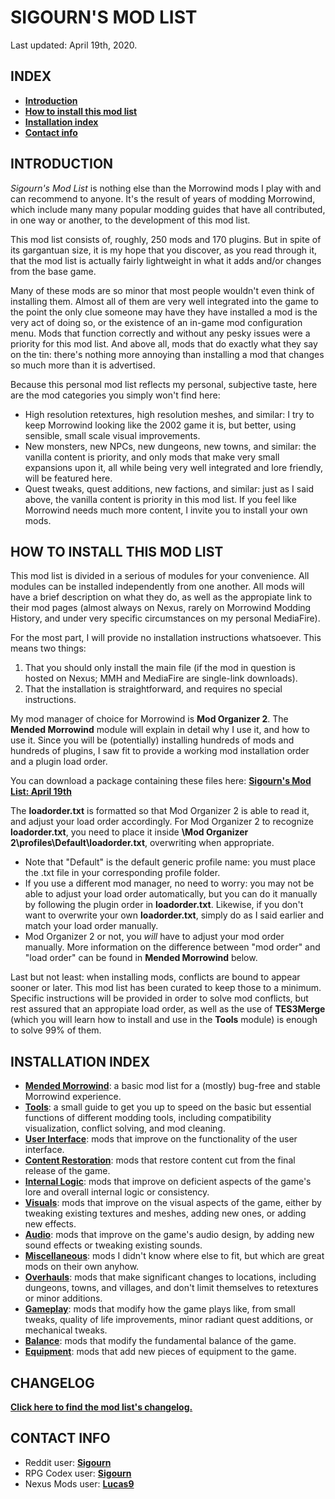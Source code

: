 # SIGOURN'S MOD LIST

Last updated: April 19th, 2020.

## INDEX

- [**Introduction**](https://github.com/Sigourn/morrowind-improved/blob/master/readme.md#introduction)
- [**How to install this mod list**](https://github.com/Sigourn/morrowind-improved/blob/master/readme.md#how-to-install-this-mod-list)
- [**Installation index**](https://github.com/Sigourn/morrowind-improved/blob/master/readme.md#installation-index)
- [**Contact info**](https://github.com/Sigourn/morrowind-improved/blob/master/readme.md#contact-info)

## INTRODUCTION

*Sigourn's Mod List* is nothing else than the Morrowind mods I play with and can recommend to anyone. It's the result of years of modding Morrowind, which include many many popular modding guides that have all contributed, in one way or another, to the development of this mod list.

This mod list consists of, roughly, 250 mods and 170 plugins. But in spite of its gargantuan size, it is my hope that you discover, as you read through it, that the mod list is actually fairly lightweight in what it adds and/or changes from the base game.

Many of these mods are so minor that most people wouldn't even think of installing them. Almost all of them are very well integrated into the game to the point the only clue someone may have they have installed a mod is the very act of doing so, or the existence of an in-game mod configuration menu. Mods that function correctly and without any pesky issues were a priority for this mod list. And above all, mods that do exactly what they say on the tin: there's nothing more annoying than installing a mod that changes so much more than it is advertised.

Because this personal mod list reflects my personal, subjective taste, here are the mod categories you simply won't find here:

- High resolution retextures, high resolution meshes, and similar: I try to keep Morrowind looking like the 2002 game it is, but better, using sensible, small scale visual improvements.
- New monsters, new NPCs, new dungeons, new towns, and similar: the vanilla content is priority, and only mods that make very small expansions upon it, all while being very well integrated and lore friendly, will be featured here.
- Quest tweaks, quest additions, new factions, and similar: just as I said above, the vanilla content is priority in this mod list. If you feel like Morrowind needs much more content, I invite you to install your own mods.

## HOW TO INSTALL THIS MOD LIST

This mod list is divided in a serious of modules for your convenience. All modules can be installed independently from one another. All mods will have a brief description on what they do, as well as the appropiate link to their mod pages (almost always on Nexus, rarely on Morrowind Modding History, and under very specific circumstances on my personal MediaFire).

For the most part, I will provide no installation instructions whatsoever. This means two things:

1. That you should only install the main file (if the mod in question is hosted on Nexus; MMH and MediaFire are single-link downloads).
2. That the installation is straightforward, and requires no special instructions.

My mod manager of choice for Morrowind is **Mod Organizer 2**. The **Mended Morrowind** module will explain in detail why I use it, and how to use it. Since you will be (potentially) installing hundreds of mods and hundreds of plugins, I saw fit to provide a working mod installation order and a plugin load order.

You can download a package containing these files here: [**Sigourn's Mod List: April 19th**](https://www.mediafire.com/file/kudkbdx7gr6eg4k/Sigourn%27s_Mod_List_%28April_19th%29.zip/file)

The **loadorder.txt** is formatted so that Mod Organizer 2 is able to read it, and adjust your load order accordingly. For Mod Organizer 2 to recognize **loadorder.txt**, you need to place it inside **\Mod Organizer 2\profiles\Default\loadorder.txt**, overwriting when appropriate. 
- Note that "Default" is the default generic profile name: you must place the .txt file in your corresponding profile folder. 
- If you use a different mod manager, no need to worry: you may not be able to adjust your load order automatically, but you can do it manually by following the plugin order in **loadorder.txt**. Likewise, if you don't want to overwrite your own **loadorder.txt**, simply do as I said earlier and match your load order manually.
- Mod Organizer 2 or not, you *will* have to adjust your mod order manually. More information on the difference between "mod order" and "load order" can be found in **Mended Morrowind** below.

Last but not least: when installing mods, conflicts are bound to appear sooner or later. This mod list has been curated to keep those to a minimum. Specific instructions will be provided in order to solve mod conflicts, but rest assured that an appropiate load order, as well as the use of **TES3Merge** (which you will learn how to install and use in the **Tools** module) is enough to solve 99% of them.

## INSTALLATION INDEX

- [**Mended Morrowind**](https://github.com/Sigourn/morrowind-improved/blob/master/mendedmw.md): a basic mod list for a (mostly) bug-free and stable Morrowind experience.
- [**Tools**](https://github.com/Sigourn/morrowind-improved/blob/master/mwtools.md): a small guide to get you up to speed on the basic but essential functions of different modding tools, including compatibility visualization, conflict solving, and mod cleaning.
- [**User Interface**](https://github.com/Sigourn/morrowind-improved/blob/master/userinterface.md): mods that improve on the functionality of the user interface.
- [**Content Restoration**](https://github.com/Sigourn/morrowind-improved/blob/master/contentrestoration.md): mods that restore content cut from the final release of the game.
- [**Internal Logic**](https://github.com/Sigourn/morrowind-improved/blob/master/internallogic.md): mods that improve on deficient aspects of the game's lore and overall internal logic or consistency.
- [**Visuals**](https://github.com/Sigourn/morrowind-improved/blob/master/visuals.md): mods that improve on the visual aspects of the game, either by tweaking existing textures and meshes, adding new ones, or adding new effects.
- [**Audio**](https://github.com/Sigourn/morrowind-improved/blob/master/audio.md): mods that improve on the game's audio design, by adding new sound effects or tweaking existing sounds.
- [**Miscellaneous**](https://github.com/Sigourn/morrowind-improved/blob/master/miscellaneous.md): mods I didn't know where else to fit, but which are great mods on their own anyhow.
- [**Overhauls**](https://github.com/Sigourn/morrowind-improved/blob/master/overhauls.md): mods that make significant changes to locations, including dungeons, towns, and villages, and don't limit themselves to retextures or minor additions.
- [**Gameplay**](https://github.com/Sigourn/morrowind-improved/blob/master/gameplay.md): mods that modify how the game plays like, from small tweaks, quality of life improvements, minor radiant quest additions, or mechanical tweaks.
- [**Balance**](https://github.com/Sigourn/morrowind-improved/blob/master/balance.md): mods that modify the fundamental balance of the game.
- [**Equipment**](https://github.com/Sigourn/morrowind-improved/blob/master/equipment.md): mods that add new pieces of equipment to the game.

## CHANGELOG

[**Click here to find the mod list's changelog.**](https://github.com/Sigourn/morrowind-improved/blob/master/changelog.md)

## CONTACT INFO

- Reddit user: [**Sigourn**](https://www.reddit.com/user/Sigourn)
- RPG Codex user: [**Sigourn**](https://rpgcodex.net/forums/index.php?members/sigourn.21476/)
- Nexus Mods user: [**Lucas9**](https://www.nexusmods.com/morrowind/users/14600469)
